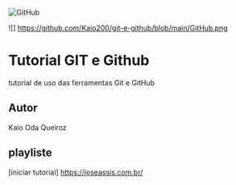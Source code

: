 ![GitHub](https://img.shields.io/github/license/Kaio200/git-e-github)

![] https://github.com/Kaio200/git-e-github/blob/main/GitHub.png
# Tutorial GIT e Github
tutorial de uso das ferramentas Git e GitHub
## Autor 
Kaio Oda Queiroz
## playliste
[iniciar tutorial] https://joseassis.com.br/
